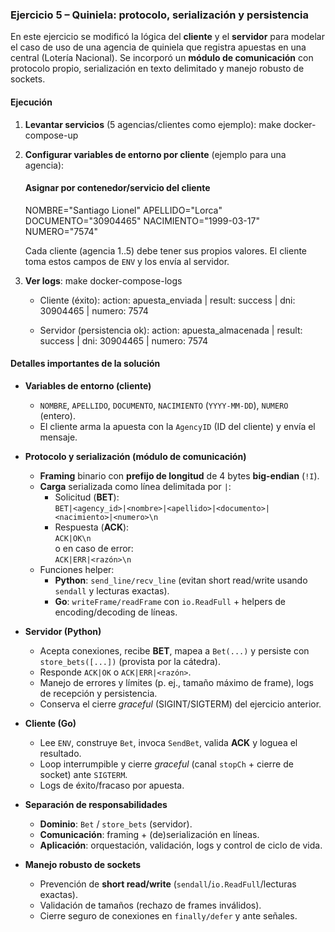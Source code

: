 ### Ejercicio 5 – Quiniela: protocolo, serialización y persistencia

En este ejercicio se modificó la lógica del **cliente** y el **servidor** para modelar el caso de uso de una agencia de quiniela que registra apuestas en una central (Lotería Nacional). Se incorporó un **módulo de comunicación** con protocolo propio, serialización en texto delimitado y manejo robusto de sockets.

#### Ejecución

1) **Levantar servicios** (5 agencias/clientes como ejemplo):
    make docker-compose-up

2) **Configurar variables de entorno por cliente** (ejemplo para una agencia):

   #### Asignar por contenedor/servicio del cliente

    NOMBRE="Santiago Lionel"
    APELLIDO="Lorca"
    DOCUMENTO="30904465"
    NACIMIENTO="1999-03-17"
    NUMERO="7574"

   Cada cliente (agencia 1..5) debe tener sus propios valores. El cliente toma estos campos de `ENV` y los envía al servidor.

3) **Ver logs**:
    make docker-compose-logs

   - Cliente (éxito):
     action: apuesta_enviada | result: success | dni: 30904465 | numero: 7574

   - Servidor (persistencia ok):
     action: apuesta_almacenada | result: success | dni: 30904465 | numero: 7574

#### Detalles importantes de la solución

- **Variables de entorno (cliente)**  
  - `NOMBRE`, `APELLIDO`, `DOCUMENTO`, `NACIMIENTO` (`YYYY-MM-DD`), `NUMERO` (entero).  
  - El cliente arma la apuesta con la `AgencyID` (ID del cliente) y envía el mensaje.

- **Protocolo y serialización (módulo de comunicación)**  
  - **Framing** binario con **prefijo de longitud** de 4 bytes **big-endian** (`!I`).  
  - **Carga** serializada como línea delimitada por `|`:  
    - Solicitud (**BET**):  
      `BET|<agency_id>|<nombre>|<apellido>|<documento>|<nacimiento>|<numero>\n`
    - Respuesta (**ACK**):  
      `ACK|OK\n`  
      o en caso de error:  
      `ACK|ERR|<razón>\n`  
  - Funciones helper:  
    - **Python**: `send_line/recv_line` (evitan short read/write usando `sendall` y lecturas exactas).  
    - **Go**: `writeFrame/readFrame` con `io.ReadFull` + helpers de encoding/decoding de líneas.

- **Servidor (Python)**  
  - Acepta conexiones, recibe **BET**, mapea a `Bet(...)` y persiste con `store_bets([...])` (provista por la cátedra).  
  - Responde `ACK|OK` o `ACK|ERR|<razón>`.  
  - Manejo de errores y límites (p. ej., tamaño máximo de frame), logs de recepción y persistencia.  
  - Conserva el cierre *graceful* (SIGINT/SIGTERM) del ejercicio anterior.

- **Cliente (Go)**  
  - Lee `ENV`, construye `Bet`, invoca `SendBet`, valida **ACK** y loguea el resultado.  
  - Loop interrumpible y cierre *graceful* (canal `stopCh` + cierre de socket) ante `SIGTERM`.  
  - Logs de éxito/fracaso por apuesta.

- **Separación de responsabilidades**  
  - **Dominio**: `Bet` / `store_bets` (servidor).  
  - **Comunicación**: framing + (de)serialización en líneas.  
  - **Aplicación**: orquestación, validación, logs y control de ciclo de vida.

- **Manejo robusto de sockets**  
  - Prevención de **short read/write** (`sendall`/`io.ReadFull`/lecturas exactas).  
  - Validación de tamaños (rechazo de frames inválidos).  
  - Cierre seguro de conexiones en `finally/defer` y ante señales.
